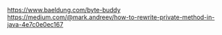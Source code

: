 https://www.baeldung.com/byte-buddy
https://medium.com/@mark.andreev/how-to-rewrite-private-method-in-java-4e7c0e0ec167
